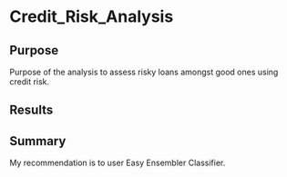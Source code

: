 # Credit_Risk_Analysis

## Purpose

Purpose of the analysis to assess risky loans amongst good ones using credit risk.

## Results

## Summary

My recommendation is to user Easy Ensembler Classifier.
